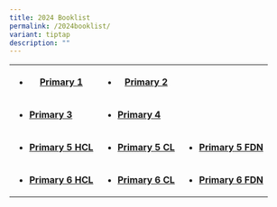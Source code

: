 ```yaml
---
title: 2024 Booklist
permalink: /2024booklist/
variant: tiptap
description: ""
---
```

<p></p><p></p><table><tbody><tr><th rowspan="1" colspan="1"><ul data-tight="true" class="tight"><li><p><strong><a href="/files/2024 Booklist/2024_P1_Booklist.pdf" rel="noopener noreferrer nofollow" target="_blank">Primary 1</a></strong></p></li></ul></th><th rowspan="1" colspan="1"><ul data-tight="true" class="tight"><li><p><strong><a href="/files/2024 Booklist/PCS_P2_BOOKLIST_2024.pdf" rel="noopener noreferrer nofollow" target="_blank">Primary 2</a></strong></p></li></ul></th><th rowspan="1" colspan="1"><p></p></th></tr><tr><td rowspan="1" colspan="1"><ul data-tight="true" class="tight"><li><p><strong><a href="/files/2024 Booklist/PCS_P3_BOOKLIST_2024.pdf" rel="noopener noreferrer nofollow" target="_blank">Primary 3</a></strong></p></li></ul></td><td rowspan="1" colspan="1"><ul data-tight="true" class="tight"><li><p><strong><a href="/files/2024 Booklist/PCS_P4_BOOKLIST_2024.pdf" rel="noopener noreferrer nofollow" target="_blank">Primary 4</a></strong></p></li></ul></td><td rowspan="1" colspan="1"><p></p></td></tr><tr><td rowspan="1" colspan="1"><ul data-tight="true" class="tight"><li><p><strong><a href="/files/2024 Booklist/PCS_P5__HCL__BOOKLIST_2024.pdf" rel="noopener noreferrer nofollow" target="_blank">Primary 5 HCL</a></strong></p></li></ul></td><td rowspan="1" colspan="1"><ul data-tight="true" class="tight"><li><p><strong><a href="/files/2024 Booklist/PCS_P5__CL__BOOKLIST_2024.pdf" rel="noopener noreferrer nofollow" target="_blank">Primary 5 CL</a></strong></p></li></ul></td><td rowspan="1" colspan="1"><ul data-tight="true" class="tight"><li><p><strong><a href="/files/2024 Booklist/PCS_P5__FDN__BOOKLIST_2024.pdf" rel="noopener noreferrer nofollow" target="_blank">Primary 5 FDN</a></strong></p></li></ul></td></tr><tr><td rowspan="1" colspan="1"><ul data-tight="true" class="tight"><li><p><strong><a href="/files/2024 Booklist/PCS_P6__HCL__BOOKLIST_2024.pdf" rel="noopener noreferrer nofollow" target="_blank">Primary 6 HCL</a></strong></p></li></ul></td><td rowspan="1" colspan="1"><ul data-tight="true" class="tight"><li><p><strong><a href="/files/2024 Booklist/PCS_P6__CL__BOOKLIST_2024.pdf" rel="noopener noreferrer nofollow" target="_blank">Primary 6 CL</a></strong></p></li></ul></td><td rowspan="1" colspan="1"><ul data-tight="true" class="tight"><li><p><strong><a href="/files/2024 Booklist/PCS_P6__FDN__BOOKLIST_2024.pdf" rel="noopener noreferrer nofollow" target="_blank">Primary 6 FDN</a></strong></p></li></ul></td></tr></tbody></table><p></p>